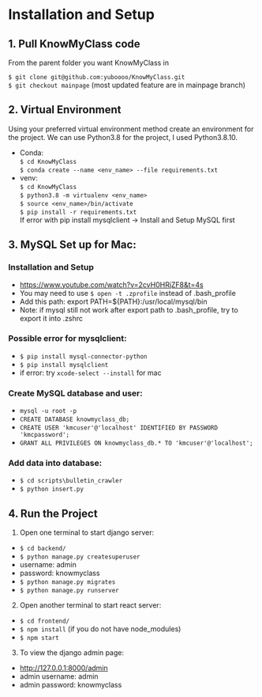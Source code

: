 # Installation and Setup
## 1. Pull KnowMyClass code
From the parent folder you want KnowMyClass in 

```$ git clone git@github.com:yuboooo/KnowMyClass.git``` \
```$ git checkout mainpage``` (most updated feature are in mainpage branch)


## 2. Virtual Environment
Using your preferred virtual environment method create an environment for the project. We can use Python3.8 for the project, I used Python3.8.10.

* Conda: \
```$ cd KnowMyClass``` \
```$ conda create --name <env_name> --file requirements.txt```
* venv: \
```$ cd KnowMyClass``` \
```$ python3.8 -m virtualenv <env_name>``` \
```$ source <env_name>/bin/activate``` \
```$ pip install -r requirements.txt``` \
If error with pip install mysqlclient -> Install and Setup MySQL first

## 3. MySQL Set up for Mac:
### Installation and Setup
- https://www.youtube.com/watch?v=2cvH0HRjZF8&t=4s
- You may need to use ```$ open -t .zprofile``` instead of .bash_profile
- Add this path: export PATH=${PATH}:/usr/local/mysql/bin
- Note: if mysql still not work after export path to .bash_profile, try to export it into .zshrc
### Possible error for mysqlclient:
- ```$ pip install mysql-connector-python```
- ```$ pip install mysqlclient```
- if error: try ```xcode-select --install``` for mac
### Create MySQL database and user:
- ```mysql -u root -p``` 
- ```CREATE DATABASE knowmyclass_db; ``` 
- ```CREATE USER 'kmcuser'@'localhost' IDENTIFIED BY PASSWORD 'kmcpassword';``` 
- ```GRANT ALL PRIVILEGES ON knowmyclass_db.* TO 'kmcuser'@'localhost'; ```
### Add data into database:
- ```$ cd scripts\bulletin_crawler```
- ```$ python insert.py```

## 4. Run the Project
1. Open one terminal to start django server:
- ```$ cd backend/```
- ```$ python manage.py createsuperuser```
- username: admin
- password: knowmyclass
- ```$ python manage.py migrates```
- ```$ python manage.py runserver```

2. Open another terminal to start react server:
- ```$ cd frontend/```
- ```$ npm install``` (if you do not have node_modules)
- ```$ npm start```

3. To view the django admin page:
- http://127.0.0.1:8000/admin
- admin username: admin
- admin password: knowmyclass
